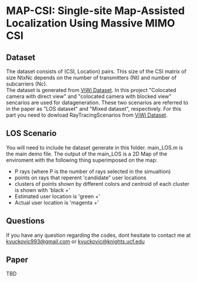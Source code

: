 # MAP-CSI: Single-site Map-Assisted Localization Using Massive MIMO CSI

## Dataset
The dataset consists of (CSI, Location) pairs. This size of the CSI matrix of size NtxNc depends on the number of transmitters (Nt) and number of subcarriers (Nc).  
The dataset is generated from [ViWi Dataset](https://viwi-dataset.net/scenarios.html). In this project "Colocated camera with direct view" and "colocated camera with blocked view" sencarios are used for datageneration.  These two scenarios are referred to in the paper as "LOS dataset" and "Mixed dataset", respectively. 
For this part you need to dowload RayTracingScenarios from [ViWi Dataset](https://viwi-dataset.net/scenarios.html).

## LOS Scenario
You will need to include he dataset generate in this folder.
main_LOS.m is the main demo file. The output of the main_LOS is a 2D Map of the enviroment with the following thing superimposed on the map:
- P rays (where P is the number of rays selected in the simualtion)
- points on rays that reperent 'candidate" user locations
- clusters of points shown by different colors and centroid of each cluster is shown with 'black +' 
- Estimated user location is 'green +'
- Actual user location is 'magenta +'

## Questions 
If you have any question regarding the codes, dont hesitate to contact me at kvuckovic993@gmail.com or kvuckovic@knights.ucf.edu

## Paper
TBD

